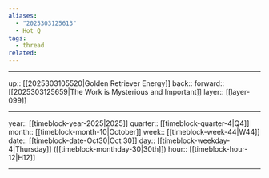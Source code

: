 ```yaml
---
aliases:
  - "2025303125613"
  - Hot Q
tags:
  - thread
related:
---
```




***

up:: [[2025303105520|Golden Retriever Energy]]
back:: 
forward:: [[2025303125659|The Work is Mysterious and Important]]
layer:: [[layer-099]]

***

year:: [[timeblock-year-2025|2025]]
quarter:: [[timeblock-quarter-4|Q4]]
month:: [[timeblock-month-10|October]]
week:: [[timeblock-week-44|W44]]
date:: [[timeblock-date-Oct30|Oct 30]]
day:: [[timeblock-weekday-4|Thursday]] ([[timeblock-monthday-30|30th]])
hour:: [[timeblock-hour-12|H12]]

***
